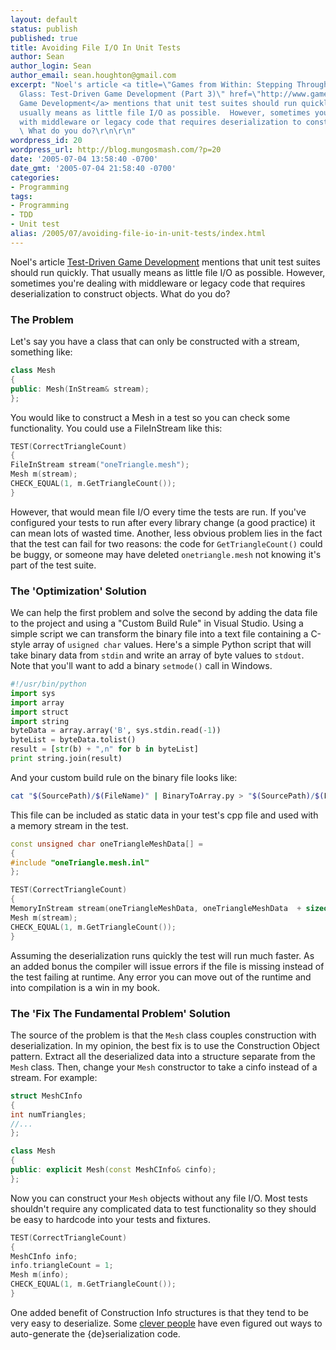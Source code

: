 ```yaml
---
layout: default
status: publish
published: true
title: Avoiding File I/O In Unit Tests
author: Sean
author_login: Sean
author_email: sean.houghton@gmail.com
excerpt: "Noel's article <a title=\"Games from Within: Stepping Through the Looking
  Glass: Test-Driven Game Development (Part 3)\" href=\"http://www.gamesfromwithin.com/articles/0503/000078.html\">Test-Driven
  Game Development</a> mentions that unit test suites should run quickly.  That
  usually means as little file I/O as possible.  However, sometimes you're dealing
  with middleware or legacy code that requires deserialization to construct objects.
  \ What do you do?\r\n\r\n"
wordpress_id: 20
wordpress_url: http://blog.mungosmash.com/?p=20
date: '2005-07-04 13:58:40 -0700'
date_gmt: '2005-07-04 21:58:40 -0700'
categories:
- Programming
tags:
- Programming
- TDD
- Unit test
alias: /2005/07/avoiding-file-io-in-unit-tests/index.html
---
```

Noel's article [Test-Driven Game Development](http://www.gamesfromwithin.com/articles/0503/000078.html) mentions that unit test suites should run quickly. That usually means as little file I/O as possible. However, sometimes you're dealing with middleware or legacy code that requires deserialization to construct objects. What do you do?

### The Problem

Let's say you have a class that can only be constructed with a stream, something like:

```cpp
class Mesh
{
public: Mesh(InStream& stream);
};
```

You would like to construct a Mesh in a test so you can check some functionality.  You could use a FileInStream like this:

```cpp
TEST(CorrectTriangleCount)
{
FileInStream stream("oneTriangle.mesh");
Mesh m(stream);
CHECK_EQUAL(1, m.GetTriangleCount());
}
```

However, that would mean file I/O every time the tests are run.  If you've configured your tests to run after every library change (a good practice) it can mean lots of wasted time.  Another, less obvious problem lies in the fact that the test can fail for two reasons: the code for `GetTriangleCount()` could be buggy, or someone may have deleted `onetriangle.mesh` not knowing it's part of the test suite.

### The 'Optimization' Solution

We can help the first problem and solve the second by adding the data file to the project and using a "Custom Build Rule" in Visual Studio.  Using a simple script we can transform the binary file into a text file containing a C-style array of `usigned char` values.  Here's a simple Python script that will take binary data from `stdin` and write an array of byte values to `stdout`.  Note that you'll want to add a binary `setmode()` call in Windows.

```python
#!/usr/bin/python
import sys
import array
import struct
import string
byteData = array.array('B', sys.stdin.read(-1))
byteList = byteData.tolist()
result = [str(b) + ",n" for b in byteList]
print string.join(result)
```

And your custom build rule on the binary file looks like:

```bash
cat "$(SourcePath)/$(FileName)" | BinaryToArray.py > "$(SourcePath)/$(FileName).inl"
```

This file can be included as static data in your test's cpp file and used with a memory stream in the test.

```cpp
const unsigned char oneTriangleMeshData[] =
{
#include "oneTriangle.mesh.inl"
};

TEST(CorrectTriangleCount)
{
MemoryInStream stream(oneTriangleMeshData, oneTriangleMeshData  + sizeof(oneTriangleMeshData));
Mesh m(stream);
CHECK_EQUAL(1, m.GetTriangleCount());
}
```

Assuming the deserialization runs quickly the test will run much faster.  As an added bonus the compiler will issue errors if the file is missing instead of the test failing at runtime.  Any error you can move out of the runtime and into compilation is a win in my book.

### The 'Fix The Fundamental Problem' Solution

The source of the problem is that the `Mesh` class couples construction with deserialization.  In my opinion, the best fix is to use the Construction Object pattern.  Extract all the deserialized data into a structure separate from the `Mesh` class.  Then, change your `Mesh` constructor to take a cinfo instead of a stream.  For example:

```cpp
struct MeshCInfo
{
int numTriangles;
//...
};

class Mesh
{
public: explicit Mesh(const MeshCInfo& cinfo);
};
```

Now you can construct your `Mesh` objects without any file I/O.  Most tests shouldn't require any complicated data to test functionality so they should be easy to hardcode into your tests and fixtures.

```cpp
TEST(CorrectTriangleCount)
{
MeshCInfo info;
info.triangleCount = 1;
Mesh m(info);
CHECK_EQUAL(1, m.GetTriangleCount());
}
```

One added benefit of Construction Info structures is that they tend to be very easy to deserialize. Some [clever people](http://alpatrick.blogspot.com) have even figured out ways to auto-generate the {de}serialization code.

